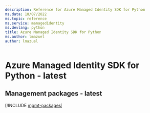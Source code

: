 ```yaml
---
description: Reference for Azure Managed Identity SDK for Python
ms.data: 10/07/2022
ms.topic: reference
ms.service: managedidentity
ms.devlang: python
title: Azure Managed Identity SDK for Python
ms.author: lmazuel
author: lmazuel
---
```

# Azure Managed Identity SDK for Python - latest

## Management packages - latest
[!INCLUDE [mgmt-packages](managed-identity-mgmt-index.md)]